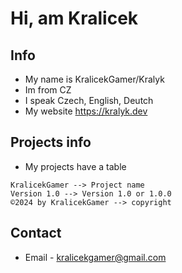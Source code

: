 # Hi, am Kralicek
## Info
- My name is KralicekGamer/Kralyk
- Im from CZ
- I speak Czech, English, Deutch
- My website https://kralyk.dev

## Projects info
- My projects have a table
```
KralicekGamer --> Project name	 		            
Version 1.0 --> Version 1.0 or 1.0.0	 		                 
©2024 by KralicekGamer --> copyright
```

## Contact
- Email - kralicekgamer@gmail.com
